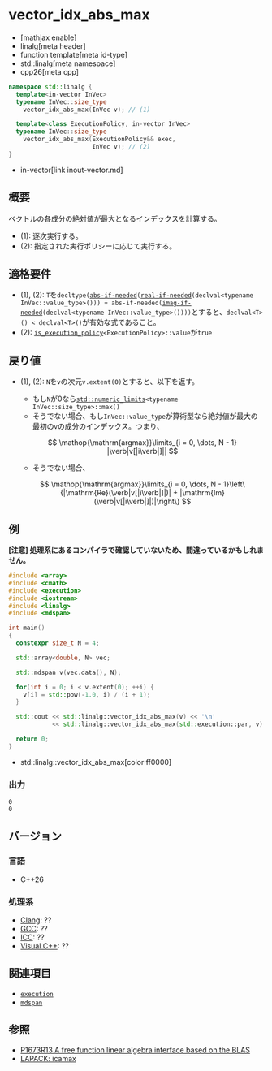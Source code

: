 # vector_idx_abs_max
* [mathjax enable]
* linalg[meta header]
* function template[meta id-type]
* std::linalg[meta namespace]
* cpp26[meta cpp]

```cpp
namespace std::linalg {
  template<in-vector InVec>
  typename InVec::size_type
    vector_idx_abs_max(InVec v); // (1)

  template<class ExecutionPolicy, in-vector InVec>
  typename InVec::size_type
    vector_idx_abs_max(ExecutionPolicy&& exec,
                       InVec v); // (2)
}
```
* in-vector[link inout-vector.md]

## 概要
ベクトルの各成分の絶対値が最大となるインデックスを計算する。

- (1): 逐次実行する。
- (2): 指定された実行ポリシーに応じて実行する。


## 適格要件
- (1), (2): `T`を`decltype(`[`abs-if-needed`](abs-if-needed.md)`(`[`real-if-needed`](real-if-needed.md)`(declval<typename InVec::value_type>())) + abs-if-needed(`[`imag-if-needed`](imag-if-needed.md)`(declval<typename InVec::value_type>())))`とすると、`declval<T>() < declval<T>()`が有効な式であること。
- (2): [`is_execution_policy`](/reference/execution/is_execution_policy.md)`<ExecutionPolicy>::value`が`true`


## 戻り値
- (1), (2): `N`を`v`の次元`v.extent(0)`とすると、以下を返す。
    + もし`N`が0なら[`std::numeric_limits`](/reference/limits/numeric_limits.md)`<typename InVec::size_type>::max()`
    + そうでない場合、もし`InVec::value_type`が算術型なら絶対値が最大の最初の`v`の成分のインデックス。つまり、

    $$
    \mathop{\mathrm{argmax}}\limits_{i = 0, \dots, N - 1} |\verb|v[|i\verb|]||
    $$

    + そうでない場合、

    $$
    \mathop{\mathrm{argmax}}\limits_{i = 0, \dots, N - 1}\left\{|\mathrm{Re}(\verb|v[|i\verb|]|)| + |\mathrm{Im}(\verb|v[|i\verb|]|)|\right\}
    $$


## 例
**[注意] 処理系にあるコンパイラで確認していないため、間違っているかもしれません。**

```cpp example
#include <array>
#include <cmath>
#include <execution>
#include <iostream>
#include <linalg>
#include <mdspan>

int main()
{
  constexpr size_t N = 4;

  std::array<double, N> vec;

  std::mdspan v(vec.data(), N);

  for(int i = 0; i < v.extent(0); ++i) {
    v[i] = std::pow(-1.0, i) / (i + 1);
  }

  std::cout << std::linalg::vector_idx_abs_max(v) << '\n'                       // (1)
            << std::linalg::vector_idx_abs_max(std::execution::par, v) << '\n'; // (2)

  return 0;
}
```
* std::linalg::vector_idx_abs_max[color ff0000]

### 出力
```
0
0
```


## バージョン
### 言語
- C++26

### 処理系
- [Clang](/implementation.md#clang): ??
- [GCC](/implementation.md#gcc): ??
- [ICC](/implementation.md#icc): ??
- [Visual C++](/implementation.md#visual_cpp): ??


## 関連項目
- [`execution`](/reference/execution.md)
- [`mdspan`](/reference/mdspan.md)


## 参照
- [P1673R13 A free function linear algebra interface based on the BLAS](https://www.open-std.org/jtc1/sc22/wg21/docs/papers/2023/p1673r13.html)
- [LAPACK: icamax](https://netlib.org/lapack/explore-html/dd/d52/group__iamax_gafdf273dcc3f020e2aa5c716c1b3d7265.html#gafdf273dcc3f020e2aa5c716c1b3d7265)
